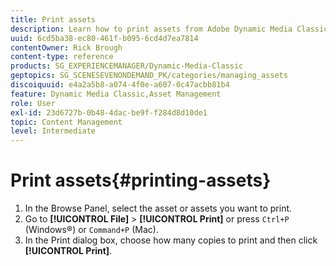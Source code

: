 ```yaml
---
title: Print assets
description: Learn how to print assets from Adobe Dynamic Media Classic.
uuid: 6cd5ba38-ec80-461f-b095-6cd4d7ea7814
contentOwner: Rick Brough
content-type: reference
products: SG_EXPERIENCEMANAGER/Dynamic-Media-Classic
geptopics: SG_SCENESEVENONDEMAND_PK/categories/managing_assets
discoiquuid: e4a2a5b8-a074-4f0e-a607-0c47acbb81b4
feature: Dynamic Media Classic,Asset Management
role: User
exl-id: 23d6727b-0b48-4dac-be9f-f284d8d10de1
topic: Content Management
level: Intermediate
---
```

# Print assets{#printing-assets}

1. In the Browse Panel, select the asset or assets you want to print.
1. Go to **[!UICONTROL File]** > **[!UICONTROL Print]** or press `Ctrl+P` (Windows&reg;) or `Command+P` (Mac).
1. In the Print dialog box, choose how many copies to print and then click **[!UICONTROL Print]**.
